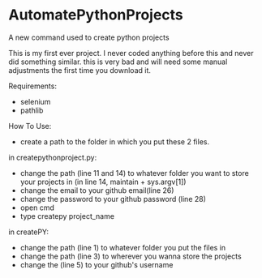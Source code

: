 # AutomatePythonProjects
A new command used to create python projects

This is my first ever project. I never coded anything before this and never did something similar.
this is very bad and will need some manual adjustments the first time you download it.

Requirements:
- selenium
- pathlib

How To Use:
- create a path to the folder in which you put these 2 files.

in createpythonproject.py:
- change the path (line 11 and 14) to whatever folder you want to store your projects in (in line 14, maintain + sys.argv[1])
- change the email to your github email(line 26)
- change the password to your github password (line 28)
- open cmd
- type createpy project_name

in createPY:
- change the path (line 1) to whatever folder you put the files in
- change the path (line 3) to wherever you wanna store the projects
- change the <username> (line 5) to your github's username
